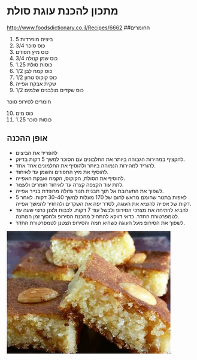 # מתכון להכנת עוגת סולת
http://www.foodsdictionary.co.il/Recipes/6662
##החומרים
1. 5 ביצים מופרדות
2. 3/4 כוס סוכר
3. כוס מיץ תפוזים
4. 3/4 כוס שמן קנולה
5. 1.25 כוסות סולת
6. 1/2 כוס קמח לבן
7. 1/2 כוס קוקוס טחון
8. שקית אבקת אפייה
9. 1/2 כוס שקדים מולבנים שלמים

חומרים לסירופ סוכר

10. כוס מים
11. 1.25 כוסות סוכר

## אופן ההכנה
*	להפריד את הביצים
*	להקציף במהירות הגבוהה ביותר את החלבונים עם הסוכר למשך 5 דקות בדיוק.
*	להוריד למהירות הנמוהה ביותר ולהוסיף את החלמונים אחד אחד.
*	להוסיף את מיץ התפוזים והשמן עד לאיחוד.
*	להוסיף את הסולת, הקוקוס, הקמח ואבקת האפייה.
*	לתת עוד הקצפה קצרה עד לאיחוד חומרים ולעצור.
*	לשפוך את התערובת אל תוך תבנית תנור גדולה מרופדת בנייר אפייה.
*	לאפות בתנור שחומם מראש לחום של 170 מעלות למשך 30-40 דקות. לאחר 5 דקות של אפייה להוציא את העוגה, לסדר יפה את השקדים ולהחזיר להמשך אפייה.
*	להביא לרתיחה את מצרכי הסירופ ולבשל עוד 7 דקות. לכבות ולצנן כחצי שעה עד לטמפרטורת החדר. כדאי דווקא להתחיל מהכנת הסירופ ולחסוך זמן המתנה.
*	לשפוך את הסירופ מעל העוגה כשהיא חמה והסירופ הצטנן לטמפרטורת החדר.

![alt tag](/Recipe-6662-jfhDG0VXpdU4Qjcn.jpg)
